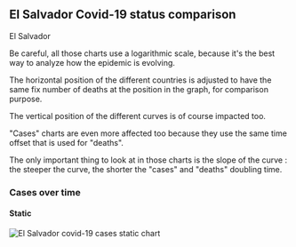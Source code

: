 ## El Salvador Covid-19 status comparison 

El Salvador



Be careful, all those charts use a logarithmic scale, because it's the best way to analyze how the epidemic is evolving.
 
The horizontal position of the different countries is adjusted to have the same fix number of deaths at the position in the graph, for comparison purpose.

The vertical position of the different curves is of course impacted too.

"Cases" charts are even more affected too because they use the same time offset that is used for "deaths".

The only important thing to look at in those charts is the slope of the curve : the steeper the curve, the shorter the "cases" and "deaths" doubling time.



 
### Cases over time
 
#### Static
![El Salvador covid-19 cases static chart](https://raw.githubusercontent.com/madlag/coronavirus_study/master/notebooks/graphs/2020-03-20/countries/El_Salvador/2020-03-20_El_Salvador_deaths.png "El Salvador covid-19 cases static chart")   

